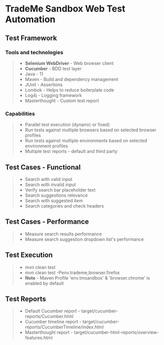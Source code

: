 # TradeMe Sandbox Web Test Automation

## Test Framework

### Tools and technologies
> - **Selenium WebDriver** - Web browser client
> - **Cucumber** - BDD test layer
> - Java - 11
> - Maven - Build and dependency management
> - JUnit - Assertions
> - Lombok - Helps to reduce boilerplate code
> - Log4j - Logging framework
> - Masterthought - Custom test report

### Capabilities
> - Parallel test execution (dynamic or fixed)
>- Run tests against multiple browsers based on selected browser profiles
> - Run tests against multiple environments based on selected environment profiles
> - Multiple test reports - default and third party

## Test Cases - Functional
> - Search with valid input
> - Search with invalid input
> - Verify search bar placeholder text
> - Search suggestions relevance
> - Search with suggested item
> - Search categories and check headers

## Test Cases - Performance
> - Measure search results performance
> - Measure search suggestion dropdown list's performance

## Test Execution
> -  mvn clean test
> -  mvn clean test -Penv.trademe,browser.firefox
>  - **Note** - Maven Profile 'env.tmsandbox' & 'browser.chrome' is enabled by default

## Test Reports
> - Default Cucumber report - target/cucumber-reports/Cucumber.html
> - Cucumber timeline report - target/cucumber-reports/CucumberTimeline/index.html
> - Masterthought report - target/cucumber-html-reports/overview-features.html